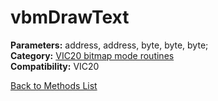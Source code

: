 # vbmDrawText

**Parameters:** address, address, byte, byte, byte;  
**Category:** [VIC20 bitmap mode routines](../categories/vic20_bitmap_mode_routines.md)  
**Compatibility:** VIC20  


[Back to Methods List](../../SUMMARY.md)
